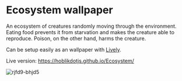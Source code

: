 # Ecosystem wallpaper

An ecosystem of creatures randomly moving through the environment. Eating food prevents it from starvation and makes the creature able to reproduce. Poison, on the other hand, harms the creature. 

Can be setup easily as an wallpaper with [Lively](https://github.com/rocksdanister/lively). 

Live version: https://hoblikdotjs.github.io/Ecosystem/

![rjfd9-bhjd5](https://user-images.githubusercontent.com/51966459/164996730-670392f8-4cd5-4855-a99b-a2003bf6564a.gif)

